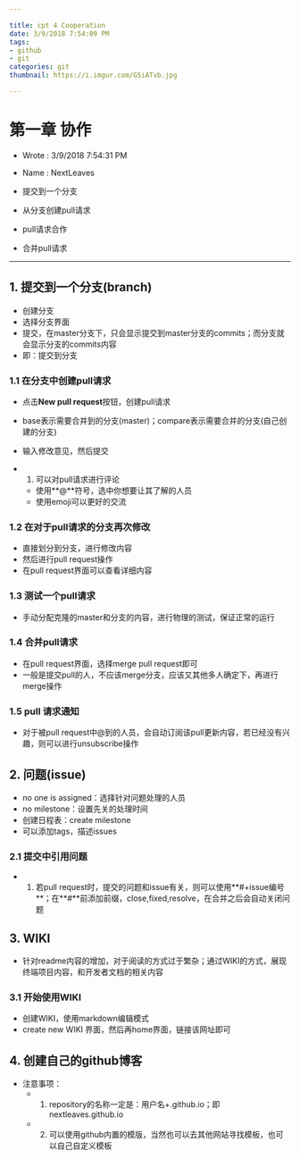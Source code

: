 ```yaml
---

title: cpt 4 Cooperation
date: 3/9/2018 7:54:09 PM 
tags:
- github
- git
categories: git
thumbnail: https://i.imgur.com/G5iATvb.jpg

---
```


# 第一章 协作 #

* Wrote : 3/9/2018 7:54:31 PM 
* Name  : NextLeaves

* 提交到一个分支
* 从分支创建pull请求
* pull请求合作
* 合并pull请求

---

## 1. 提交到一个分支(branch) ##

* 创建分支
* 选择分支界面
* 提交，在master分支下，只会显示提交到master分支的commits；而分支就会显示分支的commits内容
* 即：提交到分支

### 1.1 在分支中创建pull请求 ###

* 点击**New pull request**按钮，创建pull请求
* base表示需要合并到的分支(master)；compare表示需要合并的分支(自己创建的分支)
* 输入修改意见，然后提交

* 1. 可以对pull请求进行评论
	* 使用**@**符号，选中你想要让其了解的人员
	* 使用emoji可以更好的交流

### 1.2 在对于pull请求的分支再次修改 ###

* 直接划分到分支，进行修改内容
* 然后进行pull request操作
* 在pull request界面可以查看详细内容

### 1.3 测试一个pull请求 ###

* 手动分配克隆的master和分支的内容，进行物理的测试，保证正常的运行

### 1.4 合并pull请求 ###

* 在pull request界面，选择merge pull request即可
* 一般是提交pull的人，不应该merge分支，应该又其他多人确定下，再进行merge操作

### 1.5 pull 请求通知 ###

* 对于被pull request中@到的人员，会自动订阅该pull更新内容，若已经没有兴趣，则可以进行unsubscribe操作

## 2. 问题(issue) ##

* no one is assigned：选择针对问题处理的人员
* no milestone：设置先关的处理时间
* 创建日程表：create milestone
* 可以添加tags，描述issues

### 2.1 提交中引用问题 ###

* 1. 若pull request时，提交的问题和issue有关，则可以使用**#+issue编号**；在**#**前添加前缀，close,fixed,resolve，在合并之后会自动关闭问题

## 3. WIKI ##

* 针对readme内容的增加，对于阅读的方式过于繁杂；通过WIKI的方式，展现终端项目内容，和开发者文档的相关内容

### 3.1 开始使用WIKI ###

* 创建WIKI，使用markdown编辑模式
* create new WIKI 界面，然后再home界面，链接该网址即可

## 4. 创建自己的github博客 ##

* 注意事项：
	* 1. repository的名称一定是：用户名+.github.io；即nextleaves.github.io
	* 2. 可以使用github内置的模版，当然也可以去其他网站寻找模板，也可以自己自定义模板